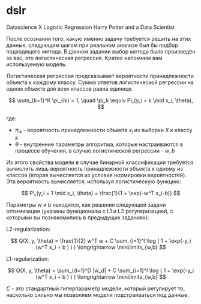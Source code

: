 # dslr
Datascience X Logistic Regression Harry Potter and a Data Scientist

После осознания того, какую именно задачу требуется решить на этих данных, следующим шагом при реальном анализе был бы подбор подходящего метода. В данном задании выбор метода было произведён за вас, это логистическая регрессия. Кратко напомним вам используемую модель.

Логистическая регрессия предсказывает вероятности принадлежности объекта к каждому классу. Сумма ответов логистической регрессии на одном объекте для всех классов равна единице.

$$ \sum_{k=1}^K \pi_{ik} = 1, \quad \pi_k \equiv P\,(y_i = k \mid x_i, \theta), $$

где:
- $\pi_{ik}$ - вероятность принадлежности объекта $x_i$ из выборки $X$ к классу $k$
- $\theta$ - внутренние параметры алгоритма, которые настраиваются в процессе обучения, в случае логистической регрессии - $w, b$

Из этого свойства модели в случае бинарной классификации требуется вычислить лишь вероятность принадлежности объекта к одному из классов (вторая вычисляется из условия нормировки вероятностей). Эта вероятность вычисляется, используя логистическую функцию:

$$ P\,(y_i = 1 \mid x_i, \theta) = \frac{1}{1 + \exp(-w^T x_i-b)} $$

Параметры $w$ и $b$ находятся, как решения следующей задачи оптимизации (указаны функционалы с L1 и L2 регуляризацией, с которыми вы познакомились в предыдущих заданиях):

L2-regularization:

$$ Q(X, y, \theta) = \frac{1}{2} w^T w + C \sum_{i=1}^l \log ( 1 + \exp(-y_i (w^T x_i + b ) ) ) \longrightarrow \min\limits_{w,b} $$

L1-regularization:

$$ Q(X, y, \theta) = \sum_{d=1}^D |w_d| + C \sum_{i=1}^l \log ( 1 + \exp(-y_i (w^T x_i + b ) ) ) \longrightarrow \min\limits_{w,b} $$

$C$ - это стандартный гиперпараметр модели, который регулирует то, насколько сильно мы позволяем модели подстраиваться под данные.

